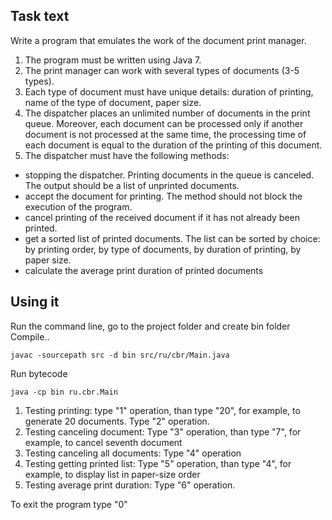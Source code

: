﻿## Task text
Write a program that emulates the work of the document print manager.

1. The program must be written using Java 7.
1. The print manager can work with several types of documents (3-5 types).
1. Each type of document must have unique details: duration of printing, name of the type of document, paper size.
1. The dispatcher places an unlimited number of documents in the print queue. Moreover, each document can be processed only if another document is not processed at the same time, the processing time of each document is equal to the duration of the printing of this document.
1. The dispatcher must have the following methods:

  
 - stopping the dispatcher. Printing documents in the queue is canceled. The output should be a list of unprinted documents.
 - accept the document for printing. The method should not block the execution of the program.
 - cancel printing of the received document if it has not already been printed.
 - get a sorted list of printed documents. The list can be sorted by choice: by printing order, by type of documents, by duration of printing, by paper size.
 - calculate the average print duration of printed documents

## Using it
Run the command line, go to the project folder and create bin folder
Compile..

    javac -sourcepath src -d bin src/ru/cbr/Main.java

Run bytecode

    java -cp bin ru.cbr.Main
    
1. Testing printing: type "1" operation, than type "20", for example, to generate 20 documents. Type "2" operation.
1. Testing canceling document: Type "3" operation, than type "7", for example, to cancel seventh document
1. Testing canceling all documents: Type "4" operation
1. Testing getting printed list: Type "5" operation, than type "4", for example, to display list in paper-size order
1. Testing average print duration: Type "6" operation.

To exit the program type "0"